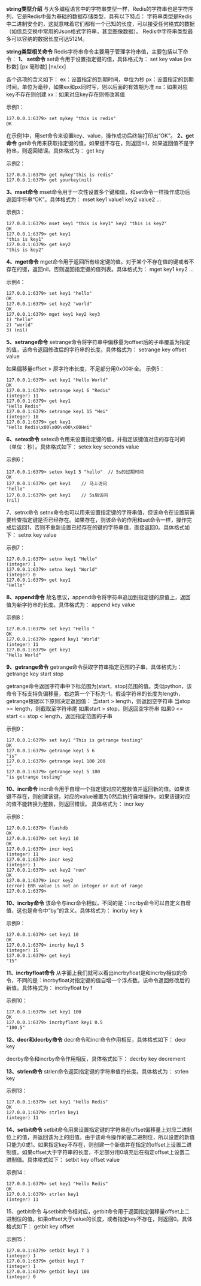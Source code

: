 **string类型介绍**
与大多编程语言中的字符串类型一样，Redis的字符串也是字符序列，它是Redis中最为基础的数据存储类型，具有以下特点：
字符串类型是Redis中二进制安全的，这就意味着它们都有一个已知的长度，可以接受任何格式的数据（如信息交换中常用的Json格式字符串，甚至图像数据）。
Redis中字符串类型最多可以容纳的数据长度可达512M。

**string类型相关命令**
Redis字符串命令主要用于管理字符串值，主要包括以下命令：
**1、 set命令**
set命令用于设置指定键的值，具体格式为：
set key value [ex 秒数] [px 毫秒数] [nx/xx]　　

各个选项的含义如下：
ex：设置指定的到期时间，单位为秒
px：设置指定的到期时间，单位为毫秒，如果ex和px同时写，则以后面的有效期为准
nx：如果对应key不存在则创建
xx：如果对应key存在则修改其值

示例1：
 ```
127.0.0.1:6379> set mykey "this is redis"
OK
```

在示例1中，用set命令来设置key、value，操作成功后终端打印出“OK”。
**2、get命令**
get命令用来获取指定键的值，如果键不存在，则返回nil，如果返回值不是字符串，则返回错误。具体格式为：
get key

示例2：
```
127.0.0.1:6379> get mykey"this is redis"
127.0.0.1:6379> get yourkey(nil)
```

**3、mset命令**
mset命令用于一次性设置多个键和值，和set命令一样操作成功后返回字符串“OK”。具体格式为：
mset key1 value1 key2 value2 ...

示例3：
```
127.0.0.1:6379> mset key1 "this is key1" key2 "this is key2"
OK
127.0.0.1:6379> get key1
"this is key1"
127.0.0.1:6379> get key2
"this is key2"
```

**4、mget命令**
mget命令用于返回所有给定键的值。对于某个不存在值的键或者不存在的键，返回nil，否则返回指定键的值列表。具体格式为：
mget key1 key2 ...

示例4：
```
127.0.0.1:6379> set key1 "hello"
OK
127.0.0.1:6379> set key2 "world"
OK
127.0.0.1:6379> mget key1 key2 key3
1) "hello"
2) "world"
3) (nil)
```


**5、setrange命令**
setrange命令将字符串中偏移量为offset后的子串覆盖为指定的值，该命令返回修改后的字符串的长度。具体格式为：
setrange key offset value

如果偏移量offset > 原字符串长度，不足部分用0x00补全。
示例5：
```
127.0.0.1:6379> set key1 "Hello World"
OK
127.0.0.1:6379> setrange key1 6 "Redis"
(integer) 11
127.0.0.1:6379> get key1
"Hello Redis"
127.0.0.1:6379> setrange key1 15 "Hei"
(integer) 18
127.0.0.1:6379> get key1
"Hello Redis\x00\x00\x00\x00Hei"
```


**6、setex命令**
setex命令用来设置指定键的值，并指定该键值对应的存在时间（单位：秒）。具体格式如下：
setex key seconds value

示例6：
```
127.0.0.1:6379> setex key1 5 "hello"  // 5s的过期时间
OK
127.0.0.1:6379> get key1    // 马上访问
"hello"
127.0.0.1:6379> get key1    // 5s后访问
(nil)
```

7、setnx命令
setnx命令也可以用来设置指定键的字符串值，但该命令在设置前需要检查指定键是否已经存在。如果存在，则该命令的作用和set命令一样，操作完成后返回1，否则不重新设置已经存在的键的字符串值，直接返回0。具体格式如下：
setnx key value

示例7：
```
127.0.0.1:6379> setnx key1 "Hello"
(integer) 1
127.0.0.1:6379> setnx key1 "World"
(integer) 0
127.0.0.1:6379> get key1
"Hello"
```

**8、append命令**
故名思议，append命令将字符串追加到指定键的原值上，返回值为新字符串的长度。具体格式为：
append key value 

示例8：
```
127.0.0.1:6379> set key1 "Hello "
OK
127.0.0.1:6379> append key1 "World"
(integer) 11
127.0.0.1:6379> get key1
"Hello World"
```

**9、getrange命令**
getrange命令获取字符串指定范围的子串，具体格式为：
getrange key start stop

getrange命令返回字符串中下标范围为[start，stop]范围的值。类似python，该命令下标支持负偏移量，右边第一个下标为-1。假设字符串的长度为length，getrange根据以下原则决定返回值：
当start > length，则返回空字符串
当stop >= length，则截取至字符串尾
如果start > stop，则返回空字符串
如果0 <= start <= stop < length，返回指定范围的子串

示例9：
```
127.0.0.1:6379> set key1 "This is getrange testing"
OK
127.0.0.1:6379> getrange key1 5 6
"is"
127.0.0.1:6379> getrange key1 100 200
""
127.0.0.1:6379> getrange key1 5 100
"is getrange testing"
```

**10、incr命令**
incr命令用于自增一个指定键对应的整数值并返回新的值。如果该键不存在，则创建该键，对应的value被置为0然后执行自增操作，如果该键对应的值不能转换为整数，则返回错误。
具体格式为：
incr key

示例8：
```
127.0.0.1:6379> flushdb
OK
127.0.0.1:6379> set key1 10
OK
127.0.0.1:6379> incr key1
(integer) 11
127.0.0.1:6379> incr key2
(integer) 1
127.0.0.1:6379> set key2 "non"
OK
127.0.0.1:6379> incr key2
(error) ERR value is not an integer or out of range
127.0.0.1:6379>
```

**10、incrby命令**
该命令与incr命令相似，不同的是：incrby命令可以自定义自增值，这也是命令中“by”的含义。具体格式为：
incrby key k

示例9：
```
127.0.0.1:6379> set key1 10
OK
127.0.0.1:6379> incrby key1 5
(integer) 15
127.0.0.1:6379> get key1
"15"
```

**11、incrbyfloat命令**
从字面上我们就可以看出incrbyfloat是和incrby相似的命令，不同的是：incrbyfloat对指定键的值自增一个浮点数。该命令返回修改后的新值。具体格式为：
incrbyfloat by f

示例10：
```
127.0.0.1:6379> set key1 100
OK
127.0.0.1:6379> incrbyfloat key1 0.5
"100.5"
```

**12、decr和decrby命令**
decr命令和incr命令作用相反，具体格式如下：
decr key

decrby命令和incrby命令作用相反，具体格式如下：
decrby key decrement

**13、strlen命令**
strlen命令返回指定键的字符串值的长度。具体格式为：
strlen key

示例13：
```
127.0.0.1:6379> set key1 "Hello Redis"
OK
127.0.0.1:6379> strlen key1
(integer) 11
```

**14、setbit命令**
setbit命令用来设置指定键的字符串在offset偏移量上对应二进制位上的值，并返回该为上的旧值。由于该命令操作的是二进制位，所以设置的新值只能为0或1。如果指定key不存在，则创建一个新值并在指定的offset上设置二进制值。如果offset大于字符串的长度，不足部分用0填充后在指定offset上设置二进制值。具体格式如下：
setbit key offset value

示例14：
```
127.0.0.1:6379> set key1 "Hello Redis"
OK
127.0.0.1:6379> strlen key1
(integer) 11
```

15、getbit命令
与setbit命令相对应，getbit命令用于返回指定偏移量offset上二进制位的值。如果offset大于value的长度，或者指定key不存在，则返回0。具体格式如下：
getbit key offset

示例15：
```
127.0.0.1:6379> setbit key1 7 1
(integer) 1
127.0.0.1:6379> getbit key1 7
(integer) 1
127.0.0.1:6379> getbit key1 100
(integer) 0
```
